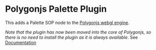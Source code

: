 # Polygonjs Palette Plugin

This adds a Palette SOP node to the [Polygonjs webgl engine](https://polygonjs.com).

_Note that the plugin has now been moved into the core of Polygonjs, so there is no need to install the plugin as it is always available_. See [Documentation](https://polygonjs.com/docs/nodes/sop/palette)
